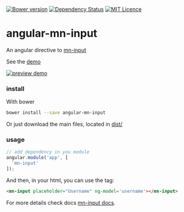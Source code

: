 [![Bower version](https://badge.fury.io/bo/angular-mn-input.svg)](https://badge.fury.io/bo/angular-mn-input)
[![Dependency Status](https://gemnasium.com/badges/github.com/minimalist-components/angular-mn-input.svg)](https://gemnasium.com/github.com/minimalist-components/angular-mn-input)
[![MIT Licence](https://badges.frapsoft.com/os/mit/mit.svg?v=103)](https://opensource.org/licenses/mit-license.php)   


# angular-mn-input

An angular directive to [mn-input](https://github.com/minimalist-components/mn-input)

See the [demo](https://minimalist-components.github.io/mn-input)

[![preview demo](https://raw.githubusercontent.com/minimalist-components/mn-input/master/sources/example/mn-input.gif)](https://minimalist-components.github.io/mn-input/)

### install

With bower

```sh
bower install --save angular-mn-input
```

Or just download the main files, located in [dist/](https://github.com/minimalist-components/angular-mn-input/tree/master/dist)

### usage

```js
// add dependency in you module
angular.module('app', [
  'mn-input'
]);
```

And then, in your html, you can use the tag:

```html
<mn-input placeholder="Username" ng-model='username'></mn-input>
```


For more details check docs [mn-input docs](https://github.com/minimalist-components/mn-input).

